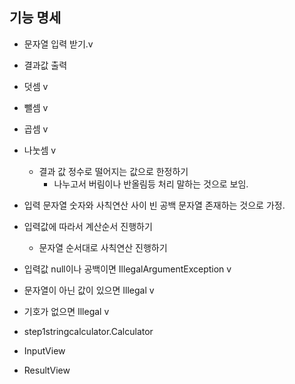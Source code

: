 ## 기능 명세
* 문자열 입력 받기.v
* 결과값 출력
* 덧셈 v
* 뺄셈 v
* 곱셈 v
* 나눗셈 v
  * 결과 값 정수로 떨어지는 값으로 한정하기
    * 나누고서 버림이나 반올림등 처리 말하는 것으로 보임.
* 입력 문자열 숫자와 사칙연산 사이 빈 공백 문자열 존재하는 것으로 가정.

* 입력값에 따라서 계산순서 진행하기
  * 문자열 순서대로 사칙연산 진행하기
* 입력값 null이나 공백이면 IllegalArgumentException v
* 문자열이 아닌 값이 있으면 Illegal v
* 기호가 없으면 Illegal v



* step1stringcalculator.Calculator
* InputView
* ResultView
